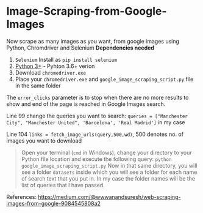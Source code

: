 # Image-Scraping-from-Google-Images
Now  scrape as many images as you want, from google images using Python, Chromdriver and Selenium
**Dependencies needed**
1) `Selenium`
Install as `pip install selenium`
2) [Python 3+](https://www.python.org/download/releases/3.0/?) - Pyhton 3.6+ verion
3) Download `chromedriver.exe`
4) Place your `chromedriver.exe` and `google_image_scraping_script.py` file in the same folder

The `error_clicks` parameter is to stop when there are no more results to show and end of the page is reached in Google Images search.

Line 99 change the queries you want to search: `queries = ["Manchester City", "Manchester United", 'Barcelona', 'Real Madrid']` in my case

Line 104 `links = fetch_image_urls(query,500,wd)`, 500 denotes no. of images you want to download
   > Open your terminal (`cmd` in Windows), change your directory to your Python file location and execute the following query:
     `python google_image_scraping_script.py`
     Now in that same directory, you will see a folder `datasets` inside which you will see a folder for each name of search text that you put in. In my case the folder names will be the list of queries that I have passed.
    
References: https://medium.com/@wwwanandsuresh/web-scraping-images-from-google-9084545808a2
